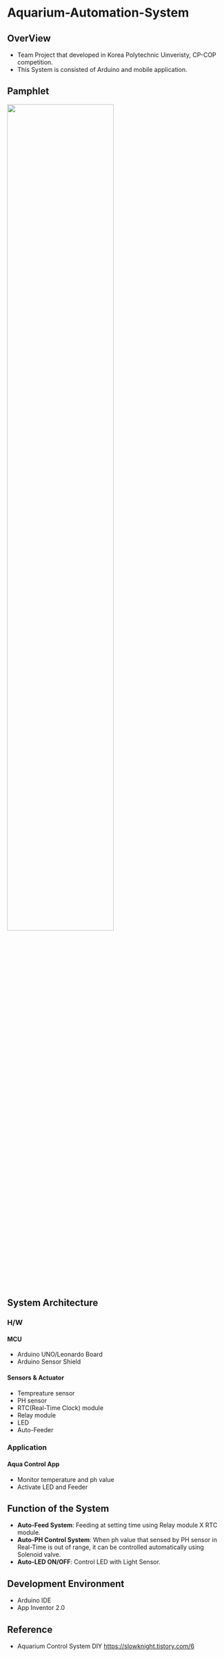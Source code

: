 # **Aquarium-Automation-System**

## **OverView**
* Team Project that developed in Korea Polytechnic Uinveristy, CP-COP competition.
* This System is consisted of Arduino and mobile application.

## **Pamphlet**
<img src="https://user-images.githubusercontent.com/48046183/103457687-af5aa400-4d44-11eb-8525-f4710b63e69f.jpg"  width="70%">

## **System Architecture**
### **H/W**

#### **MCU**
* Arduino UNO/Leonardo Board
* Arduino Sensor Shield

#### **Sensors & Actuator**
* Tempreature sensor
* PH sensor
* RTC(Real-Time Clock) module
* Relay module
* LED
* Auto-Feeder

### **Application**
#### **Aqua Control App** 
* Monitor temperature and ph value
* Activate LED and Feeder

## **Function of the System**
* **Auto-Feed System**: Feeding at setting time using Relay module X RTC module.
* **Auto-PH Control System**: When ph value that sensed by PH sensor in Real-Time is out of range, it can be controlled automatically using Solenoid valve.
* **Auto-LED ON/OFF**: Control LED with Light Sensor.

## **Development Environment**
* Arduino IDE
* App Inventor 2.0

## **Reference**
* Aquarium Control System DIY
  https://slowknight.tistory.com/6

